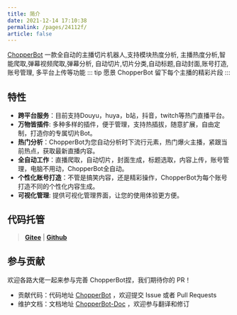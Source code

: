 ```yaml
---
title: 简介
date: 2021-12-14 17:10:38
permalink: /pages/24112f/
article: false
---
```


[ChopperBot](https://github.com/Geniusay/ChopperBot) 一款全自动的主播切片机器人,支持模块热度分析, 主播热度分析,智能爬取,弹幕视频爬取,弹幕分析, 自动切片,切片分类,自动标题,自动封面,账号打造,账号管理, 多平台上传等功能
::: tip 愿景
ChopperBot 留下每个主播的精彩片段
:::

<style>
  .demo{
    padding: 1rem 1.5rem;
    border: 1px solid #ddd;
    border-radius: 4px;
  }
</style>

## 特性
- **跨平台服务**：目前支持Douyu，huya，b站，抖音，twitch等热门直播平台。
- **万物皆插件**: 多种多样的插件，便于管理，支持热插拔，随意扩展，自由定制，打造你的专属切片Bot。
- **热门分析**：ChopperBot为您自动分析时下流行元素，热门爆火主播，紧跟当前热点，获取最新直播内容。
- **全自动工作**：直播爬取，自动切片，封面生成，标题选取，内容上传，账号管理，电脑不用动，ChopperBot全自动。
- **个性化账号打造**：不管是搞笑内容，还是精彩操作，ChopperBot为每个账号打造不同的个性化内容生成。
- **可视化管理**: 提供可视化管理界面，让您的使用体验更方便。


## 代码托管

> **[Gitee](https://gitee.com/sbg-genius/ChopperBot)** | **[Github](https://github.com/Geniusay/ChopperBot)**

## 参与贡献

欢迎各路大佬一起来参与完善 ChopperBot捏，我们期待你的 PR！

- 贡献代码：代码地址 [ChopperBot](https://github.com/Geniusay/ChopperBot) ，欢迎提交 Issue 或者 Pull Requests
- 维护文档：文档地址 [ChopperBot-Doc](https://github.com/Geniusay/ChopperBot-Doc) ，欢迎参与翻译和修订

